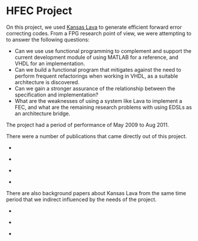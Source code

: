 # HFEC Project

<div class="teaser">

On this project, we used [Kansas Lava](/projects/kansas-lava) to generate efficient forward
error correcting codes. From a FPG research point of view, we were attempting
to to answer the following questions:

-   Can we use use functional programming to complement and support the
    current development module of using MATLAB for a reference, and VHDL
    for an implementation.
-   Can we build a functional program that mitigates against the need to
    perform frequent refactorings when working in VHDL, as a suitable
    architecture is discovered.
-   Can we gain a stronger assurance of the relationship between the
    specification and implementation?
-   What are the weaknesses of using a system like Lava to implement a
    FEC, and what are the remaining research problems with using EDSLs
    as an architecture bridge.

</div>

The project had a period of performance of May 2009 to Aug 2011.

There were a number of publications that came directly out of this project.

 * <div class="cite Gill:11:DerivingLDPC"/>
 * <div class="cite Gill:11:GeneratingLDPC"/>
 * <div class="cite Werling:09:ITC"/>
 * <div class="cite Bull:09:ITC"/> 
 
There are also background papers about Kansas Lava from the same time period
that we indirect influenced by the needs of the project.

 * <div class="cite Gill:10:TypesKansasLava"/>
 * <div class="cite Farmer:10:WhatsTheMatter"/>
 * <div class="cite Gill:09:KansasLava"/>


